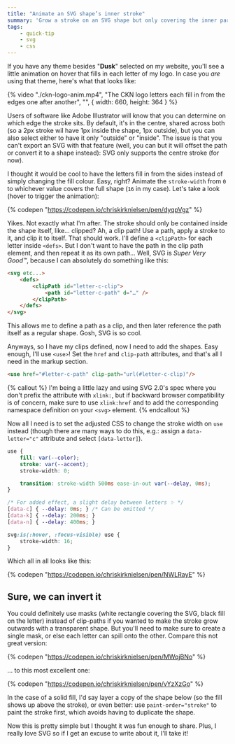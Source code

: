 ```yaml
---
title: "Animate an SVG shape’s inner stroke"
summary: 'Grow a stroke on an SVG shape but only covering the inner part'
tags:
    - quick-tip
    - svg
    - css
---
```


If you have any theme besides "**Dusk**" selected on my website, you'll see a little animation on hover that fills in each letter of my logo. In case you _are_ using that theme, here's what that looks like:

{% video "./ckn-logo-anim.mp4", "The CKN logo letters each fill in from the edges one after another", "", { width: 660, height: 364 } %}

Users of software like Adobe Illustrator will know that you can determine on which edge the stroke sits. By default, it's in the centre, shared across both (so a 2px stroke wil have 1px inside the shape, 1px outside), but you can also select either to have it only "outside" or "inside". The issue is that you can't export an SVG with that feature (well, you can but it will offset the path or convert it to a shape instead): SVG only supports the centre stroke (for now).

I thought it would be cool to have the letters fill in from the sides instead of simply changing the fill colour. Easy, right? Animate the `stroke-width` from `0` to whichever value covers the full shape (`16` in my case). Let's take a look (hover to trigger the animation):

{% codepen "https://codepen.io/chriskirknielsen/pen/dyqpVgz" %}

Yikes. Not exactly what I'm after. The stroke should only be contained inside the shape itself, like… clipped? Ah, a clip path! Use a path, apply a stroke to it, and clip it to itself. That should work. I'll define a `<clipPath>` for each letter inside `<defs>`. But I don't want to have the path in the clip path element, and then repeat it as its own path… Well, SVG is _Super Very Good™_, because I can absolutely do something like this:

```html
<svg etc...>
	<defs>
		<clipPath id="letter-c-clip">
			<path id="letter-c-path" d="…" />
		</clipPath>
	</defs>
</svg>
```

This allows me to define a path as a clip, and then later reference the path itself as a regular shape. Gosh, SVG is so cool.

Anyways, so I have my clips defined, now I need to add the shapes. Easy enough, I'll use `<use>`! Set the `href` and `clip-path` attributes, and that's all I need in the markup section.

```html
<use href="#letter-c-path" clip-path="url(#letter-c-clip)"/>
```

{% callout %}
I'm being a little lazy and using SVG 2.0's spec where you don't prefix the attribute with `xlink:`, but if backward browser compatibility is of concern, make sure to use `xlink:href` and to add the corresponding namespace definition on your `<svg>` element.
{% endcallout %}

Now all I need is to set the adjusted CSS to change the stroke width on `use` instead (though there are many ways to do this, e.g.: assign a `data-letter="c"` attribute and select `[data-letter]`).

```css
use {
	fill: var(--color);
	stroke: var(--accent);
	stroke-width: 0;

	transition: stroke-width 500ms ease-in-out var(--delay, 0ms);
}

/* For added effect, a slight delay between letters ✨ */
[data-c] { --delay: 0ms; } /* Can be omitted */
[data-k] { --delay: 200ms; }
[data-n] { --delay: 400ms; }

svg:is(:hover, :focus-visible) use {
	stroke-width: 16;
}
```

Which all in all looks like this:

{% codepen "https://codepen.io/chriskirknielsen/pen/NWLRayE" %}

## Sure, we can invert it

You could definitely use masks (white rectangle covering the SVG, black fill on the letter) instead of clip-paths if you wanted to make the stroke grow outwards with a transparent shape. But you'll need to make sure to create a single mask, or else each letter can spill onto the other. Compare this not great version:

{% codepen "https://codepen.io/chriskirknielsen/pen/MWqjBNo" %}

… to this most excellent one:

{% codepen "https://codepen.io/chriskirknielsen/pen/vYzXzGo" %}

In the case of a solid fill, I'd say layer a copy of the shape below (so the fill shows up above the stroke), or even better: use `paint-order="stroke"` to paint the stroke first, which avoids having to duplicate the shape.

Now this is pretty simple but I thought it was fun enough to share. Plus, I really love SVG so if I get an excuse to write about it, I'll take it!